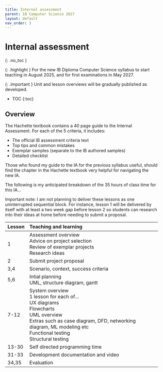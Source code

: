 ```yaml
---
title: Internal assessment
parent: IB Computer Science 2027
layout: default
nav_order: 3
---
```


# Internal assessment
{: .no_toc }

{: .highlight }
For the new IB Diploma Computer Science syllabus to start teaching in August 2025, and for first examinations in May 2027.

{: .important }
Unit and lesson overviews will be gradually published as developed. 

- TOC
{:toc} 

## Overview

The Hachette textbook contains a 40 page guide to the Internal Assessment. For each of the 5 criteria, it includes:

* The official IB assessment criteria text
* Top tips and common mistakes
* Exemplar samples (separate to the IB authored samples)
* Detailed checklist

Those who found my guide to the IA for the previous syllabus useful, should find the chapter in the Hachette textbook very helpful for navigating the new IA. 

The following is my anticipated breakdown of the 35 hours of class time for this IA...

Important note: I am not planning to deliver these lessons as one uninterrupted sequential block. For instance, lesson 1 will be delivered by itself with at least a two week gap before lesson 2 so students can research into their ideas at home before needing to submit a proposal. 

| Lesson | Teaching and learning |
| :---- | :---- |
| 1 | Assessment overview<br>Advice on project selection<br>Review of exemplar projects<br>Research ideas |
| 2 | Submit project proposal |
| 3,4 | Scenario, context, success criteria |
| 5,6 | Intial planning<br>UML, structure diagram, gantt |
| 7-12 | System overview<br>1 lesson for each of...<br>UX diagrams<br>Flowcharts<br>UML overview<br>Extras such as case diagram, DFD, networking diagram, ML modeling etc<br>Functional testing<br>Structural testing |
| 13-30 | Self directed programming time
| 31-33 | Development documentation and video |
| 34,35 | Evaluation |


